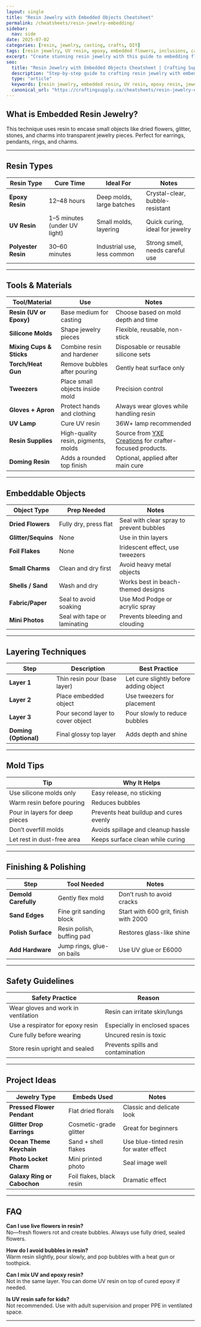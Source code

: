```yaml
---
layout: single
title: "Resin Jewelry with Embedded Objects Cheatsheet"
permalink: /cheatsheets/resin-jewelry-embedding/
sidebar:
  nav: side
date: 2025-07-02
categories: [resin, jewelry, casting, crafts, DIY]
tags: [resin jewelry, UV resin, epoxy, embedded flowers, inclusions, casting, molds, cheatsheet]
excerpt: "Create stunning resin jewelry with this guide to embedding flowers, glitter, stones, and keepsakes—includes resin types, molds, layering tips, and curing advice."
seo:
  title: "Resin Jewelry with Embedded Objects Cheatsheet | Crafting Supply Hub"
  description: "Step-by-step guide to crafting resin jewelry with embedded flowers, charms, and glitter—resin types, mold tips, layering, and curing explained."
  type: "article"
  keywords: [resin jewelry, embedded resin, UV resin, epoxy resin, jewelry making, DIY resin crafts]
  canonical_url: "https://craftingsupply.ca/cheatsheets/resin-jewelry-embedding/"
---
```


## What is Embedded Resin Jewelry?

This technique uses resin to encase small objects like dried flowers, glitter, stones, and charms into transparent jewelry pieces. Perfect for earrings, pendants, rings, and charms.

---

## Resin Types

| Resin Type      | Cure Time       | Ideal For                    | Notes                              |
|------------------|------------------|------------------------------|-------------------------------------|
| **Epoxy Resin**  | 12–48 hours      | Deep molds, large batches    | Crystal-clear, bubble-resistant     |
| **UV Resin**     | 1–5 minutes (under UV light) | Small molds, layering     | Quick curing, ideal for jewelry     |
| **Polyester Resin** | 30–60 minutes | Industrial use, less common | Strong smell, needs careful use     |

---

## Tools & Materials

| Tool/Material        | Use                                        | Notes                                 |
|----------------------|--------------------------------------------|----------------------------------------|
| **Resin (UV or Epoxy)** | Base medium for casting                | Choose based on mold depth and time    |
| **Silicone Molds**   | Shape jewelry pieces                      | Flexible, reusable, non-stick          |
| **Mixing Cups & Sticks** | Combine resin and hardener            | Disposable or reusable silicone sets   |
| **Torch/Heat Gun**   | Remove bubbles after pouring              | Gently heat surface only               |
| **Tweezers**         | Place small objects inside mold           | Precision control                      |
| **Gloves + Apron**   | Protect hands and clothing                | Always wear gloves while handling resin|
| **UV Lamp**          | Cure UV resin                             | 36W+ lamp recommended                  |
| **Resin Supplies**   | High-quality resin, pigments, molds       | Source from <a href="https://yxecreations.ca/pages/resin-arts-and-crafts" target="_blank" rel="noopener noreferrer">YXE Creations</a> for crafter-focused products. |
| **Doming Resin**     | Adds a rounded top finish                 | Optional, applied after main cure      |

---

## Embeddable Objects

| Object Type       | Prep Needed            | Notes                                 |
|-------------------|------------------------|----------------------------------------|
| **Dried Flowers** | Fully dry, press flat  | Seal with clear spray to prevent bubbles |
| **Glitter/Sequins** | None                | Use in thin layers                     |
| **Foil Flakes**   | None                   | Iridescent effect, use tweezers        |
| **Small Charms**  | Clean and dry first    | Avoid heavy metal objects              |
| **Shells / Sand** | Wash and dry           | Works best in beach-themed designs     |
| **Fabric/Paper**  | Seal to avoid soaking  | Use Mod Podge or acrylic spray         |
| **Mini Photos**   | Seal with tape or laminating | Prevents bleeding and clouding   |

---

## Layering Techniques

| Step         | Description                             | Best Practice                          |
|--------------|------------------------------------------|----------------------------------------|
| **Layer 1**  | Thin resin pour (base layer)             | Let cure slightly before adding object |
| **Layer 2**  | Place embedded object                    | Use tweezers for placement             |
| **Layer 3**  | Pour second layer to cover object        | Pour slowly to reduce bubbles          |
| **Doming (Optional)** | Final glossy top layer         | Adds depth and shine                   |

---

## Mold Tips

| Tip                                   | Why It Helps                              |
|---------------------------------------|--------------------------------------------|
| Use silicone molds only               | Easy release, no sticking                  |
| Warm resin before pouring             | Reduces bubbles                           |
| Pour in layers for deep pieces        | Prevents heat buildup and cures evenly     |
| Don’t overfill molds                  | Avoids spillage and cleanup hassle         |
| Let rest in dust-free area            | Keeps surface clean while curing           |

---

## Finishing & Polishing

| Step                | Tool Needed            | Notes                                |
|---------------------|------------------------|--------------------------------------|
| **Demold Carefully**| Gently flex mold       | Don’t rush to avoid cracks           |
| **Sand Edges**      | Fine grit sanding block| Start with 600 grit, finish with 2000|
| **Polish Surface**  | Resin polish, buffing pad| Restores glass-like shine          |
| **Add Hardware**    | Jump rings, glue-on bails| Use UV glue or E6000               |

---

## Safety Guidelines

| Safety Practice               | Reason                              |
|-------------------------------|--------------------------------------|
| Wear gloves and work in ventilation | Resin can irritate skin/lungs     |
| Use a respirator for epoxy resin    | Especially in enclosed spaces      |
| Cure fully before wearing           | Uncured resin is toxic             |
| Store resin upright and sealed      | Prevents spills and contamination  |

---

## Project Ideas

| Jewelry Type        | Embeds Used             | Notes                                 |
|---------------------|--------------------------|----------------------------------------|
| **Pressed Flower Pendant** | Flat dried florals     | Classic and delicate look              |
| **Glitter Drop Earrings**  | Cosmetic-grade glitter | Great for beginners                    |
| **Ocean Theme Keychain**   | Sand + shell flakes    | Use blue-tinted resin for water effect |
| **Photo Locket Charm**     | Mini printed photo     | Seal image well                        |
| **Galaxy Ring or Cabochon**| Foil flakes, black resin| Dramatic effect                        |

---

## FAQ

**Can I use live flowers in resin?**  
No—fresh flowers rot and create bubbles. Always use fully dried, sealed flowers.

**How do I avoid bubbles in resin?**  
Warm resin slightly, pour slowly, and pop bubbles with a heat gun or toothpick.

**Can I mix UV and epoxy resin?**  
Not in the same layer. You can dome UV resin on top of cured epoxy if needed.

**Is UV resin safe for kids?**  
Not recommended. Use with adult supervision and proper PPE in ventilated space.

---
